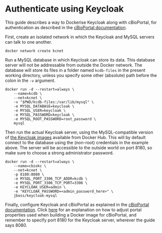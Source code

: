 # Authenticate using Keycloak #

This guide describes a way to Dockerise Keycloak along with
cBioPortal, for authentication as described in
the
[cBioPortal documentation](https://cbioportal.readthedocs.io/en/latest/Authenticating-Users-via-keycloak-SAML.html#introduction).

First, create an isolated network in which the Keycloak and MySQL
servers can talk to one another.

```shell
docker network create kcnet
```

Run a MySQL database in which Keycloak can store its data. This
database server will not be addressable from outside the Docker
network. The database will store its files in a folder named
`kcdb-files` in the present working directory, unless you specify some
other (absolute) path before the colon in the `-v` argument.

```shell
docker run -d --restart=always \
    --name=kcdb \
    --net=kcnet \
    -v "$PWD/kcdb-files:/var/lib/mysql" \
    -e MYSQL_DATABASE=keycloak \
    -e MYSQL_USER=keycloak \
    -e MYSQL_PASSWORD=keycloak \
    -e MYSQL_ROOT_PASSWORD=root_password \
    mysql
```

Then run the actual Keycloak server, using the MySQL-compatible
version of
[the Keycloak images](https://github.com/jboss-dockerfiles/keycloak)
available from Docker Hub. This will by default connect to the
database using the (non-root) credentials in the example above. The
server will be accessible to the outside world on port 8180, so make
sure to choose a strong administrator password.

```
docker run -d --restart=always \
    --name=cbiokc \
    --net=kcnet \
    -p 8180:8080 \
    -e MYSQL_PORT_3306_TCP_ADDR=kcdb \
    -e MYSQL_PORT_3306_TCP_PORT=3306 \
    -e KEYCLOAK_USER=admin \
    -e "KEYCLOAK_PASSWORD=<admin_password_here>" \
    jboss/keycloak-mysql
```

Finally, configure Keycloak and cBioPortal as explained in the
[cBioPortal documentation](https://cbioportal.readthedocs.io/en/latest/Authenticating-Users-via-keycloak-SAML.html#configure-keycloak-to-authenticate-your-cbioportal-instance).
Click [here](adjusting_portal.properties_configuration.md) for an
explanation on how to adjust portal properties used when building a
Docker image for cBioPortal, and remember to specify port 8180 for the
Keycloak server, wherever the guide says 8080.
